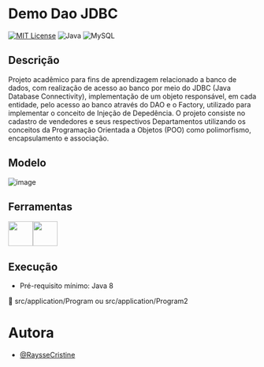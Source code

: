 # Demo Dao JDBC
[![MIT License](https://img.shields.io/badge/License-MIT-green.svg?style=for-the-badge)](https://github.com/hakkinenT/java-demo-dao-jdbc/blob/master/LICENSE) 
![Java](https://img.shields.io/badge/java-%23ED8B00.svg?style=for-the-badge&logo=openjdk&logoColor=white)
![MySQL](https://img.shields.io/badge/mysql-%2300f.svg?style=for-the-badge&logo=mysql&logoColor=white)

## Descrição
Projeto acadêmico para fins de aprendizagem relacionado a banco de dados, com realização de acesso ao banco por meio do JDBC (Java Database Connectivity), implementação de um objeto responsável, em cada entidade, pelo acesso ao banco através do DAO e o Factory, utilizado para implementar o conceito de Injeção de Depedência.
O projeto consiste no cadastro de vendedores e seus respectivos Departamentos utilizando os conceitos da Programação Orientada a Objetos (POO) como polimorfismo, encapsulamento e associação. 

## Modelo
![image](https://github.com/RaysseCristine/demo-dao-jdbc/assets/149397340/029002c8-1f6c-44c5-a0c9-778056d5e66f)

## Ferramentas
<img loading="lazy" src="https://cdn.jsdelivr.net/gh/devicons/devicon/icons/java/java-original.svg" width="50" height="50"/><img loading="lazy" src="https://cdn.jsdelivr.net/gh/devicons/devicon/icons/mysql/mysql-plain.svg" width="50" height="50" />

## Execução
- Pré-requisito mínimo: Java 8
  
:file_folder: src/application/Program ou src/application/Program2


# Autora
- [@RaysseCristine](https://github.com/RaysseCristine)

